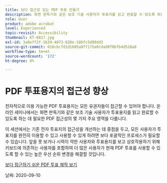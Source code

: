 ```yaml
---
title: 보다 접근성 있는 PDF 투표 만들기
description: 화면 판독기와 같은 보조 기술 사용자가 투표지를 읽고 완료할 수 있도록 하는 데 필요한 PDF 접근성의 주요 영역에 대해 알아봅니다
role: User
product: adobe acrobat
level: Experienced
topic-revisit: Accessibility
thumbnail: KT-6817.jpg
exl-id: 3a8eff2f-1b39-4073-828e-18bfc5d89dd3
source-git-commit: 018cbcfd1d1605a8ff175a0cda98f0bfb4d528a8
workflow-type: tm+mt
source-wordcount: '172'
ht-degree: 0%

---
```


# PDF 투표용지의 접근성 향상

전자적으로 이용 가능한 PDF 투표용지는 모든 유권자들이 접근할 수 있어야 합니다. 온라인 세미나에서는 화면 판독기와 같은 보조 기술 사용자가 투표용지를 읽고 완료할 수 있도록 하는 데 필요한 PDF 접근성의 몇 가지 주요 영역을 다룹니다.

이 세션에서는 기존 전자 투표지의 접근성을 개선하는 데 중점을 두고, 모든 사용자가 투표지를 완전히 이용할 수 있고 사용할 수 있게 하려면 보다 포괄적인 프로세스가 필요할 수 있습니다. 앞을 못 보거나 시력이 약한 사용자와 투표용지를 보고 상호작용하기 위해 키보드에 의존하는 사용자를 포함하여 더 많은 사용자가 현재 PDF 투표를 사용할 수 있도록 할 수 있는 높은 우선 순위 변경을 해결할 것입니다.

[보다 접근하기 쉬운 PDF 투표 제작 보기](https://event.on24.com/wcc/r/2620020/599427B9BC7DA6BB34A4D46EB0EB1F63)

날짜: 2020-09-10
